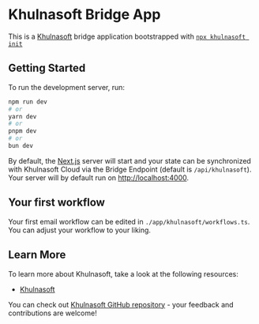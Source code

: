 # Khulnasoft Bridge App

This is a [Khulnasoft](https://khulnasoft.co/) bridge application bootstrapped with [`npx khulnasoft init`](https://www.npmjs.com/package/khulnasoft)

## Getting Started

To run the development server, run:

```bash
npm run dev
# or
yarn dev
# or
pnpm dev
# or
bun dev
```

By default, the [Next.js](https://nextjs.org/) server will start and your state can be synchronized with Khulnasoft Cloud via the Bridge Endpoint (default is `/api/khulnasoft`). Your server will by default run on [http://localhost:4000](http://localhost:4000).

## Your first workflow

Your first email workflow can be edited in `./app/khulnasoft/workflows.ts`. You can adjust your workflow to your liking.

## Learn More

To learn more about Khulnasoft, take a look at the following resources:

- [Khulnasoft](https://khulnasoft.co/)

You can check out [Khulnasoft GitHub repository](https://github.com/khulnasoft/khulnasoft) - your feedback and contributions are welcome!

